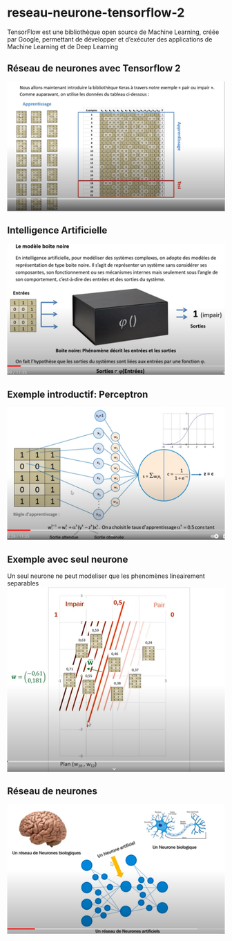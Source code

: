 # reseau-neurone-tensorflow-2
TensorFlow est une bibliothèque open source de Machine Learning, créée par Google, permettant de développer et d’exécuter des applications de Machine Learning et de Deep Learning
## Réseau de neurones avec Tensorflow 2
![reseau neurone](images/reseauneurone.png)
## Intelligence Artificielle
![boite noire](images/boitenoire.png)
## Exemple introductif: Perceptron
![perceptron](images/perceptron.png)
## Exemple avec seul neurone
Un seul neurone ne peut modeliser que les phenomènes lineairement separables
![seulneuronse](images/seulneurone.png)
## Réseau de neurones
![nuseulneurone](images/unseulneurone.png)

